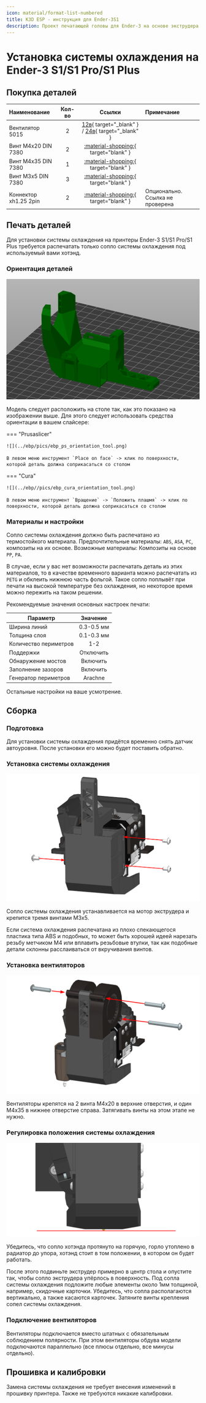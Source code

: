 ```yaml
---
icon: material/format-list-numbered
title: K3D ESP - инструкция для Ender-3S1
description: Проект печатающей головы для Ender-3 на основе экструдера Sprite
---
```


# Установка системы охлаждения на Ender-3 S1/S1 Pro/S1 Plus

## Покупка деталей

| Наименование | Кол-во | Ссылки | Примечание |
|:------------ |:------:|:------:|:---------- |
| Вентилятор 5015 | 2 | [12в](https://alli.pub/6tuuh8?erid=2SDnjcXP2xx "Younuon Cooling Store"){ target="_blank" } / [24в](https://alli.pub/6tuuhm?erid=2SDnjcaM1Xe "Younuon Cooling Store"){ target="_blank" } | |
| Винт М4х20 DIN 7380 | 2 | [:material-shopping:](https://krepcom.ru/catalog/vinty-razdel/vint_4kh20_s_polukrugloy_golovkoy_i_vnutrennim_shestigrannikom_din_7380_nerzh_stal_a2.htm){ target="blank" } |  |
| Винт М4х35 DIN 7380 | 1 | [:material-shopping:](https://krepcom.ru/catalog/vinty-razdel/vint_4kh35_s_polukrugloy_golovkoy_i_vnutrennim_shestigrannikom_din_7380_nerzh_stal_a2.htm){ target="blank" } |  |
| Винт М3х5 DIN 7380 | 3 | [:material-shopping:](https://krepcom.ru/catalog/vinty-razdel/vint_3kh5_s_polukrugloy_golovkoy_i_vnutrennim_shestigrannikom_din_7380_nerzh_stal_a2.htm){ target="blank" } | |
| Коннектор xh1.25 2pin | 2 | [:material-shopping:](https://alli.pub/6vp3s6?erid=2SDnjbvuEBz){ target="blank" } | Опционально. Ссылка не проверена |

## Печать деталей

Для установки системы охлаждения на принтеры Ender-3 S1/S1 Pro/S1 Plus требуется распечатать только сопло системы охлаждения под используемый вами хотэнд.

### Ориентация деталей

![ESP fan duct orientation image](./pics/esp_fan_duct_orientation.png)

Модель следует расположить на столе так, как это показано на изображении выше. Для этого следует использовать средства ориентации в вашем слайсере: 

=== "Prusaslicer"

    ![](../ebp/pics/ebp_ps_orientation_tool.png)
    
    В левом меню инструмент `Place on face` -> клик по поверхности, которой деталь должна соприкасаться со столом

=== "Cura"

    ![](../ebp//pics/ebp_cura_orientation_tool.png)
    
    В левом меню инструмент `Вращение` -> `Положить плашмя` -> клик по поверхности, которой деталь должна соприкасаться со столом

### Материалы и настройки

Сопло системы охлаждения должно быть распечатано из термостойкого материала. Предпочтительные материалы: `ABS`, `ASA`, `PC`, композиты на их основе. Возможные материалы: Композиты на основе `PP`, `PA`.

В случае, если у вас нет возможности распечатать деталь из этих материалов, то в качестве временного варианта можно распечатать из `PETG` и обклеить нижнюю часть фольгой. Такое сопло поплывёт при печати на высокой температуре без охлаждения, но некоторое время можно пережить на таком решении.

Рекомендуемые значения основных настроек печати:

| Параметр                         | Значение               |
| -------------------------------- |:----------------------:|
| Ширина линий                     | 0.3-0.5 мм             |
| Толщина слоя                     | 0.1-0.3 мм             |
| Количество периметров | 1-2                   |
| Поддержки                        | Отключить              |
| Обнаружение мостов               | Включить               |
| Заполнение зазоров               | Включить               |
| Генератор периметров             | Arachne                |

Остальные настройки на ваше усмотрение.

## Сборка

### Подготовка

Для установки системы охлаждения придётся временно снять датчик автоуровня. После установки его можно будет поставить обратно.

### Установка системы охлаждения

![ESP S1 fan duct install image](./pics/esp_s1_fan_duct_install.png)

Сопло системы охлаждения устанавливается на мотор экструдера и крепится тремя винтами М3х5.

Если система охлаждения распечатана из плохо спекающегося пластика типа ABS и подобных, то может быть хорошей идеей нарезать резьбу метчиком М4 или вплавить резьбовые втулки, так как подобные детали склонны расслаиваться от вкручивания винтов.

### Установка вентиляторов

![ESP fans install S1 image](./pics/esp_fans_install_s1.png)

Вентиляторы крепятся на 2 винта М4х20 в верхние отверстия, и один М4х35 в нижнее отверстие справа. Затягивать винты на этом этапе не нужно.

### Регулировка положения системы охлаждения

![ESP fan duct tuning image](./pics/esp_fan_duct_tuning.png)

Убедитесь, что сопло хотэнда протянуто на горячую, горло утоплено в радиатор до упора, хотэнд стоит в том положении, в котором он будет работать.

После этого подвиньте экструдер примерно в центр стола и опустите так, чтобы сопло экструдера упёрлось в поверхность. Под сопла системы охлаждения подложите любые элементы около 1мм толщиной, например, скидочные карточки. Убедитесь, что сопла располагаются вертикально, а также касаются карточек. Затяните винты крепления сопел системы охлаждения.

### Подключение вентиляторов

Вентиляторы подключается вместо штатных с обязательным соблюдением полярности. При этом вентиляторы обдува модели подключаются параллельно (все плюсы отдельно, все минусы отдельно).

## Прошивка и калибровки

Замена системы охлаждения не требует внесения изменений в прошивку принтера. Также не требуются никакие калибровки.